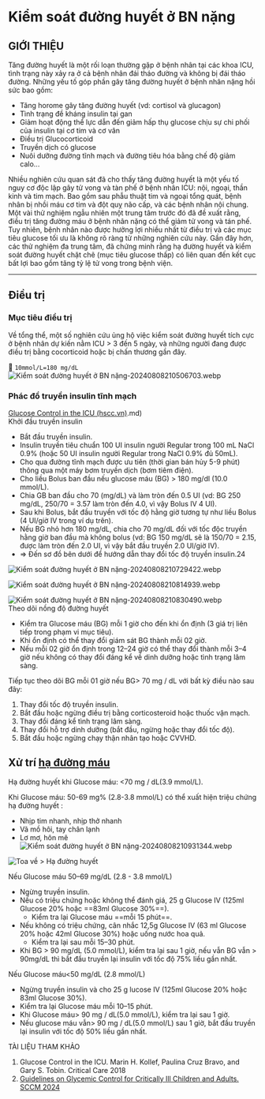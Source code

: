 # Kiểm soát đường huyết ở BN nặng  
  
## GIỚI THIỆU  
  
Tăng đường huyết là một rối loạn thường gặp ở bệnh nhân tại các khoa ICU, tình trạng này xảy ra ở cả bệnh nhân đái tháo đường và không bị đái tháo đường. Những yếu tố góp phần gây tăng đường huyết ở bệnh nhân nặng hồi sức bao gồm:  
- Tăng horome gây tăng đường huyết (vd: cortisol và glucagon)  
- Tình trạng đề kháng insulin tại gan  
- Giảm hoạt động thể lực dẫn đến giảm hấp thụ glucose chịu sự chi phối của insulin tại cơ tim và cơ vân  
- Điều trị Glucocorticoid  
- Truyền dịch có glucose  
- Nuôi dưỡng đường tĩnh mạch và đường tiêu hóa bằng chế độ giảm calo...  
  
Nhiều nghiên cứu quan sát đã cho thấy tăng đường huyết là một yếu tố nguy cơ độc lập gây tử vong và tàn phế ở bệnh nhân ICU: nội, ngoại, thần kinh và tim mạch. Bao gồm sau phẫu thuật tim và ngoại tổng quát, bệnh nhân bị nhồi máu cơ tim và đột quỵ não cấp, và các bệnh nhân nội chung. Một vài thử nghiệm ngẫu nhiên một trung tâm trước đó đã đề xuất rằng, điều trị tăng đường máu ở bệnh nhân nặng có thể giảm tử vong và tán phế. Tuy nhiên, bệnh nhân nào được hưởng lợi nhiều nhất từ điều trị và các mục tiêu glucose tối ưu là không rõ ràng từ những nghiên cứu này. Gần đây hơn, các thử nghiệm đa trung tâm, đã chứng minh rằng hạ đường huyết và kiểm soát đường huyết chặt chẽ (mục tiêu glucose thấp) có liên quan đến kết cục bất lợi bao gồm tăng tỷ lệ tử vong trong bệnh viện.  
  
---  
## Điều trị  
### Mục tiêu điều trị  
Về tổng thể, một số nghiên cứu ủng hộ việc kiểm soát đường huyết tích cực ở bệnh nhân dự kiến nằm ICU > 3 đến 5 ngày, và những người đang được điều trị bằng cocorticoid hoặc bị chấn thương gần đây.  
  
🔴 `10mmol/L=180 mg/dL`  
![Kiểm soát đường huyết ở BN nặng-20240808210506703.webp](./200%20FILES/201%20Image/Ki%E1%BB%83m%20so%C3%A1t%20%C4%91%C6%B0%E1%BB%9Dng%20huy%E1%BA%BFt%20%E1%BB%9F%20BN%20n%E1%BA%B7ng-20240808210506703.webp)  
### Phác đồ truyền insulin tĩnh mạch  
[Glucose Control in the ICU (hscc.vn)](hscc.vn).md)  
Khởi đầu truyền insulin  
- Bắt đầu truyền insulin.  
- Insulin truyền tiêu chuẩn 100 UI insulin người Regular trong 100 mL NaCl 0.9% (hoặc 50 UI insulin người Regular trong NaCl 0.9% đủ 50mL).  
- Cho qua đường tĩnh mạch được ưu tiên (thời gian bán hủy 5-9 phút) thông qua một máy bơm truyền dịch (bơm tiêm điện).  
- Cho liều Bolus ban đầu nếu glucose máu (BG) > 180 mg/dl (10.0 mmol/L).  
- Chia GB ban đầu cho 70 (mg/dL) và làm tròn đến 0.5 UI (vd: BG 250 mg/dL, 250/70 = 3.57 làm tròn đến 4.0, vì vậy Bolus IV 4 UI).  
- Sau khi Bolus, bắt đầu truyền với tốc độ hằng giờ tương tự như liều Bolus (4 UI/giờ IV trong ví dụ trên).  
- Nếu BG nhỏ hơn 180 mg/dL, chia cho 70 mg/dL đối với tốc độc truyền hằng giờ ban đầu mà không bolus (vd: BG 150 mg/dL sẽ là 150/70 = 2.15, được làm tròn đến 2.0 UI, vì vậy bắt đầu truyền 2.0 UI/giờ IV).  
- => Đến sơ đồ bên dưới để hướng dẫn thay đổi tốc độ truyền insulin.24  
  
![Kiểm soát đường huyết ở BN nặng-20240808210729422.webp](./200%20FILES/201%20Image/Ki%E1%BB%83m%20so%C3%A1t%20%C4%91%C6%B0%E1%BB%9Dng%20huy%E1%BA%BFt%20%E1%BB%9F%20BN%20n%E1%BA%B7ng-20240808210729422.webp)  
  
![Kiểm soát đường huyết ở BN nặng-20240808210814939.webp](./200%20FILES/201%20Image/Ki%E1%BB%83m%20so%C3%A1t%20%C4%91%C6%B0%E1%BB%9Dng%20huy%E1%BA%BFt%20%E1%BB%9F%20BN%20n%E1%BA%B7ng-20240808210814939.webp)  
  
![Kiểm soát đường huyết ở BN nặng-20240808210830490.webp](./200%20FILES/201%20Image/Ki%E1%BB%83m%20so%C3%A1t%20%C4%91%C6%B0%E1%BB%9Dng%20huy%E1%BA%BFt%20%E1%BB%9F%20BN%20n%E1%BA%B7ng-20240808210830490.webp)  
Theo dõi nồng độ đường huyết  
- Kiểm tra Glucose máu (BG) mỗi 1 giờ cho đến khi ổn định (3 giá trị liên tiếp trong phạm vi mục tiêu).  
- Khi ổn định có thể thay đổi giám sát BG thành mỗi 02 giờ.  
- Nếu mỗi 02 giờ ổn định trong 12–24 giờ có thể thay đổi thành mỗi 3–4 giờ nếu không có thay đổi đáng kể về dinh dưỡng hoặc tình trạng lâm sàng.  
  
Tiếp tục theo dõi BG mỗi 01 giờ nếu BG> 70 mg / dL với bất kỳ điều nào sau đây:    
  
1.  Thay đổi tốc độ truyền insulin.  
2.  Bắt đầu hoặc ngừng điều trị bằng corticosteroid hoặc thuốc vận mạch.  
3.  Thay đổi đáng kể tình trạng lâm sàng.  
4.  Thay đổi hỗ trợ dinh dưỡng (bắt đầu, ngừng hoặc thay đổi tốc độ).  
5.  Bắt đầu hoặc ngừng chạy thận nhân tạo hoặc CVVHD.  
## Xử trí [hạ đường máu](h%E1%BA%A1%20%C4%91%C6%B0%E1%BB%9Dng%20m%C3%A1u.md)  
Hạ đường huyết khi Glucose máu: <70 mg / dL(3.9 mmol/L).  
  
Khi Glucose máu: 50-69 mg% (2.8-3.8 mmol/L) có thể xuất hiện triệu chứng hạ đường huyết :  
- Nhịp tim nhanh, nhịp thở nhanh  
- Vã mồ hôi, tay chân lạnh  
- Lơ mơ, hôn mê  
![Kiểm soát đường huyết ở BN nặng-20240808210931344.webp](./200%20FILES/201%20Image/Ki%E1%BB%83m%20so%C3%A1t%20%C4%91%C6%B0%E1%BB%9Dng%20huy%E1%BA%BFt%20%E1%BB%9F%20BN%20n%E1%BA%B7ng-20240808210931344.webp)  
  
![Toa về > Hạ đường huyết](./100%20Reference%20notes/Toa%20v%E1%BB%81.md#Hạ%20đường%20huyết)  
  
Nếu Glucose máu 50–69 mg/dL (2.8 - 3.8 mmol/L)  
- Ngừng truyền insulin.  
- Nếu có triệu chứng hoặc không thể đánh giá, 25 g Glucose IV (125ml Glucose 20% hoặc ==83ml Glucose 30%==).  
	- Kiểm tra lại Glucose máu ==mỗi 15 phút==.  
- Nếu không có triệu chứng, cân nhắc 12,5g Glucose IV (63 ml Glucose 20% hoặc 42ml Glucose 30%) hoặc uống nước hoa quả.  
	- Kiểm tra lại sau mỗi 15–30 phút.  
- Khi BG > 90 mg/dL (5.0 mmol/L), kiểm tra lại sau 1 giờ, nếu vẫn BG vẫn > 90mg/dL thì bắt đầu truyền lại insulin với tốc độ 75% liều gần nhất.  
  
  
Nếu Glucose máu<50 mg/dL (2.8 mmol/L)  
- Ngừng truyền insulin và cho 25 g lucose IV (125ml Glucose 20% hoặc 83ml Glucose 30%).  
- Kiểm tra lại Glucose máu mỗi 10–15 phút.  
- Khi Glucose máu> 90 mg / dL(5.0 mmol/L), kiểm tra lại sau 1 giờ.   
- Nếu glucose máu vẫn> 90 mg / dL(5.0 mmol/L) sau 1 giờ, bắt đầu truyền lại insulin với tốc độ 50% liều gần nhất.  
  
  
TÀI LIỆU THAM KHẢO  
  
1.  Glucose Control in the ICU. Marin H. Kollef, Paulina Cruz Bravo, and Gary S. Tobin. Critical Care 2018  
2.  [Guidelines on Glycemic Control for Critically Ill Children and Adults. SCCM 2024](https://www.sccm.org/Clinical-Resources/Guidelines/Guidelines/Guidelines-on-Glycemic-Control-for-Critically-Ill)